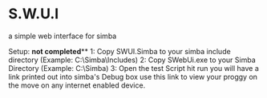 S.W.U.I
=======

a simple web interface for simba


Setup:
**********not completed************
1: Copy SWUI.Simba to your simba include directory (Example: C:\Simba\Includes\)
2: Copy SWebUi.exe to your Simba Directory (Example: C:\Simba\)
3: Open the test Script hit run you will have a link printed out into simba's Debug box use this link to 
view your proggy on the move on any internet enabled device.
